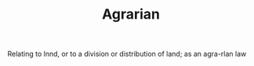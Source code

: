 ---
title: Agrarian
letter: A
permalink: "/definitions/bld-agrarian.html"
body: Relating to lnnd, or to a division or distribution of land; as an agra-rlan
  law
published_at: '2018-07-07'
source: Black's Law Dictionary 2nd Ed (1910)
layout: post
---